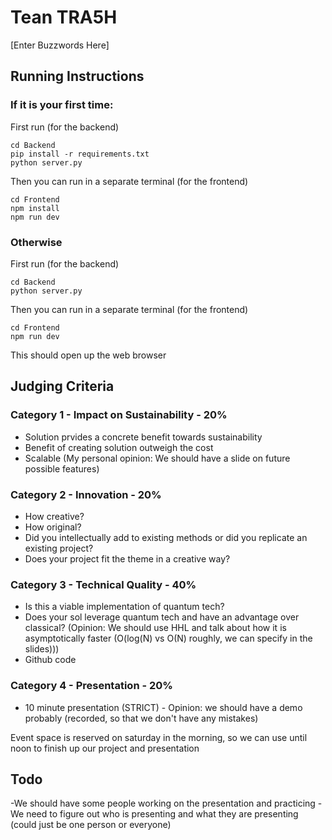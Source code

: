 # Tean TRA5H

[Enter Buzzwords Here]

## Running Instructions

### If it is your first time:
First run (for the backend)
```
cd Backend
pip install -r requirements.txt
python server.py
```

Then you can run in a separate terminal (for the frontend)
```
cd Frontend
npm install
npm run dev
```

### Otherwise
First run (for the backend)
```
cd Backend
python server.py
```

Then you can run in a separate terminal (for the frontend)
```
cd Frontend
npm run dev
```

This should open up the web browser


## Judging Criteria

### Category 1 - Impact on Sustainability - 20%
- Solution prvides a concrete benefit towards sustainability
- Benefit of creating solution outweigh the cost
- Scalable (My personal opinion: We should have a slide on future possible features)


### Category 2 - Innovation - 20%
- How creative?
- How original?
- Did you intellectually add to existing methods or did you replicate an existing project?
- Does your project fit the theme in a creative way?

### Category 3 - Technical Quality - 40%
- Is this a viable implementation of quantum tech?
- Does your sol leverage quantum tech and have an advantage over classical? (Opinion: We should use HHL and talk about how it is asymptotically faster (O(log(N) vs O(N) roughly, we can specify in the slides)))
- Github code

### Category 4 - Presentation - 20%
- 10 minute presentation (STRICT) - Opinion: we should have a demo probably (recorded, so that we don't have any mistakes)


Event space is reserved on saturday in the morning, so we can use until noon to finish up our project and presentation

## Todo

-We should have some people working on the presentation and practicing
-We need to figure out who is presenting and what they are presenting (could just be one person or everyone)